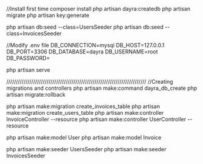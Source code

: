 //Install first time
composer install
php artisan dayra:createdb
php artisan migrate
php artisan key:generate

php artisan db:seed --class=UsersSeeder
php artisan db:seed --class=InvoicesSeeder

//Modify .env file
DB_CONNECTION=mysql
DB_HOST=127.0.0.1
DB_PORT=3306
DB_DATABASE=dayra
DB_USERNAME=root
DB_PASSWORD=

php artisan serve

/////////////////////////////////////////////////////////////////////////
//Creating migrations and controllers
php artisan make:command dayra_db_create
php artisan migrate:rollback

php artisan make:migration create_invoices_table
php artisan make:migration create_users_table
php artisan make:controller InvoiceController --resource
php artisan make:controller UserController --resource

php artisan make:model User
php artisan make:model Invoice

php artisan make:seeder UsersSeeder
php artisan make:seeder InvoicesSeeder